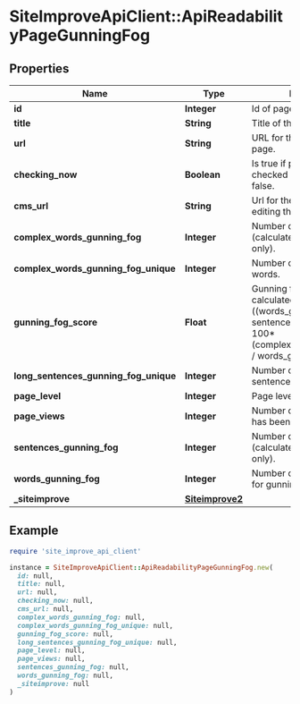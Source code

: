 # SiteImproveApiClient::ApiReadabilityPageGunningFog

## Properties

| Name | Type | Description | Notes |
| ---- | ---- | ----------- | ----- |
| **id** | **Integer** | Id of page. |  |
| **title** | **String** | Title of the page | [optional] |
| **url** | **String** | URL for the live version of the page. | [optional] |
| **checking_now** | **Boolean** | Is true if page is being checked now; otherwise false. |  |
| **cms_url** | **String** | Url for the cms entry for editing the page. | [optional] |
| **complex_words_gunning_fog** | **Integer** | Number of complex words (calculated for gunning fog only). |  |
| **complex_words_gunning_fog_unique** | **Integer** | Number of unique complex words. |  |
| **gunning_fog_score** | **Float** | Gunning fog index is calculated using: 0.4*((words_gunning_fog / sentences_gunning_fog) + 100*(complex_words_gunning_fog / words_gunning_fog)) | [optional] |
| **long_sentences_gunning_fog_unique** | **Integer** | Number of unique long sentences. |  |
| **page_level** | **Integer** | Page level in site hierarchy. | [optional] |
| **page_views** | **Integer** | Number of times this page has been viewed | [optional] |
| **sentences_gunning_fog** | **Integer** | Number of sentences (calculated for gunning fog only). |  |
| **words_gunning_fog** | **Integer** | Number of words (calculated for gunning fog only). |  |
| **_siteimprove** | [**Siteimprove2**](Siteimprove2.md) |  | [optional] |

## Example

```ruby
require 'site_improve_api_client'

instance = SiteImproveApiClient::ApiReadabilityPageGunningFog.new(
  id: null,
  title: null,
  url: null,
  checking_now: null,
  cms_url: null,
  complex_words_gunning_fog: null,
  complex_words_gunning_fog_unique: null,
  gunning_fog_score: null,
  long_sentences_gunning_fog_unique: null,
  page_level: null,
  page_views: null,
  sentences_gunning_fog: null,
  words_gunning_fog: null,
  _siteimprove: null
)
```


